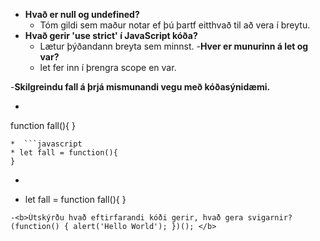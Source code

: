- <b>Hvað er null og undefined?</b> 
  * Tóm gildi sem maður notar ef þú þartf eitthvað til að vera í breytu.
- <b>Hvað gerir 'use strict' í JavaScript kóða?</b> 
  * Lætur þýðandann breyta sem minnst.
-<b>Hver er munurinn á let og var?</b>
  * let fer inn í þrengra scope en var.

-<b>Skilgreindu fall á þrjá mismunandi vegu með kóðasýnidæmi.</b>
 * ```javascript
  function fall(){
  }
  ```
 *  ```javascript
  * let fall = function(){
  }
  ```
 *  ```javascript
  * let fall = function fall(){
  }
  ```
-<b>Útskýrðu hvað eftirfarandi kóði gerir, hvað gera svigarnir?
 (function() { alert('Hello World'); })(); </b>
